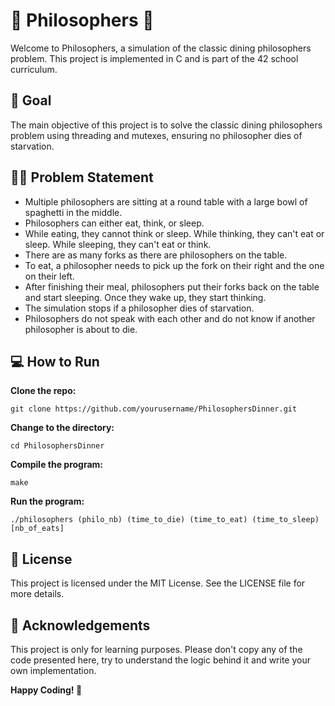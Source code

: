 # 🍝 Philosophers 🍝
Welcome to Philosophers, a simulation of the classic dining philosophers problem. This project is implemented in C and is part of the 42 school curriculum.

## 🎯 Goal
The main objective of this project is to solve the classic dining philosophers problem using threading and mutexes, ensuring no philosopher dies of starvation.

## 🧑‍🔬 Problem Statement
- Multiple philosophers are sitting at a round table with a large bowl of spaghetti in the middle.
- Philosophers can either eat, think, or sleep.
- While eating, they cannot think or sleep. While thinking, they can't eat or sleep. While sleeping, they can't eat or think.
- There are as many forks as there are philosophers on the table.
- To eat, a philosopher needs to pick up the fork on their right and the one on their left.
- After finishing their meal, philosophers put their forks back on the table and start sleeping. Once they wake up, they start thinking.
- The simulation stops if a philosopher dies of starvation.
- Philosophers do not speak with each other and do not know if another philosopher is about to die.

## 💻 How to Run
**Clone the repo:**
```shell
git clone https://github.com/yourusername/PhilosophersDinner.git
```
**Change to the directory:**
```shell
cd PhilosophersDinner
```
**Compile the program:**
```shell
make
```
**Run the program:**	
```shell
./philosophers (philo_nb) (time_to_die) (time_to_eat) (time_to_sleep) [nb_of_eats]
```

## 📜 License
This project is licensed under the MIT License. See the LICENSE file for more details.

## 🙏 Acknowledgements
This project is only for learning purposes. Please don't copy any of the code presented here, try to understand the logic behind it and write your own implementation.

**Happy Coding! 🎉**
